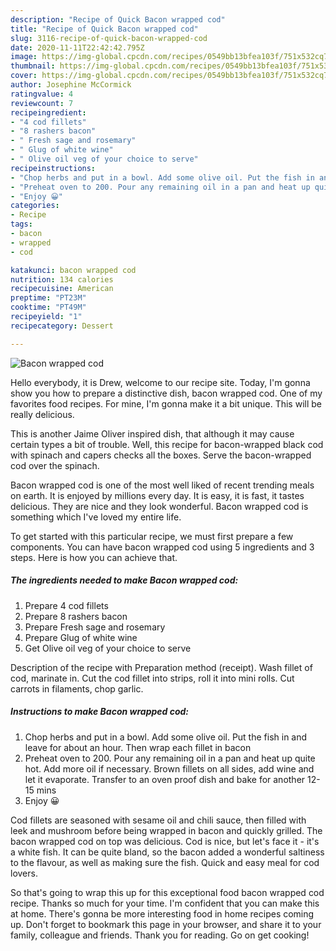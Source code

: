 ```yaml
---
description: "Recipe of Quick Bacon wrapped cod"
title: "Recipe of Quick Bacon wrapped cod"
slug: 3116-recipe-of-quick-bacon-wrapped-cod
date: 2020-11-11T22:42:42.795Z
image: https://img-global.cpcdn.com/recipes/0549bb13bfea103f/751x532cq70/bacon-wrapped-cod-recipe-main-photo.jpg
thumbnail: https://img-global.cpcdn.com/recipes/0549bb13bfea103f/751x532cq70/bacon-wrapped-cod-recipe-main-photo.jpg
cover: https://img-global.cpcdn.com/recipes/0549bb13bfea103f/751x532cq70/bacon-wrapped-cod-recipe-main-photo.jpg
author: Josephine McCormick
ratingvalue: 4
reviewcount: 7
recipeingredient:
- "4 cod fillets"
- "8 rashers bacon"
- " Fresh sage and rosemary"
- " Glug of white wine"
- " Olive oil veg of your choice to serve"
recipeinstructions:
- "Chop herbs and put in a bowl. Add some olive oil. Put the fish in and leave for about an hour. Then wrap each fillet in bacon"
- "Preheat oven to 200. Pour any remaining oil in a pan and heat up quite hot. Add more oil if necessary. Brown fillets on all sides, add wine and let it evaporate. Transfer to an oven proof dish and bake for another 12-15 mins"
- "Enjoy 😀"
categories:
- Recipe
tags:
- bacon
- wrapped
- cod

katakunci: bacon wrapped cod 
nutrition: 134 calories
recipecuisine: American
preptime: "PT23M"
cooktime: "PT49M"
recipeyield: "1"
recipecategory: Dessert

---
```



![Bacon wrapped cod](https://img-global.cpcdn.com/recipes/0549bb13bfea103f/751x532cq70/bacon-wrapped-cod-recipe-main-photo.jpg)

Hello everybody, it is Drew, welcome to our recipe site. Today, I'm gonna show you how to prepare a distinctive dish, bacon wrapped cod. One of my favorites food recipes. For mine, I'm gonna make it a bit unique. This will be really delicious.

This is another Jaime Oliver inspired dish, that although it may cause certain types a bit of trouble. Well, this recipe for bacon-wrapped black cod with spinach and capers checks all the boxes. Serve the bacon-wrapped cod over the spinach.

Bacon wrapped cod is one of the most well liked of recent trending meals on earth. It is enjoyed by millions every day. It is easy, it is fast, it tastes delicious. They are nice and they look wonderful. Bacon wrapped cod is something which I've loved my entire life.


To get started with this particular recipe, we must first prepare a few components. You can have bacon wrapped cod using 5 ingredients and 3 steps. Here is how you can achieve that.

<!--inarticleads1-->

##### The ingredients needed to make Bacon wrapped cod:

1. Prepare 4 cod fillets
1. Prepare 8 rashers bacon
1. Prepare  Fresh sage and rosemary
1. Prepare  Glug of white wine
1. Get  Olive oil veg of your choice to serve


Description of the recipe with Preparation method (receipt). Wash fillet of cod, marinate in. Cut the cod fillet into strips, roll it into mini rolls. Cut carrots in filaments, chop garlic. 

<!--inarticleads2-->

##### Instructions to make Bacon wrapped cod:

1. Chop herbs and put in a bowl. Add some olive oil. Put the fish in and leave for about an hour. Then wrap each fillet in bacon
1. Preheat oven to 200. Pour any remaining oil in a pan and heat up quite hot. Add more oil if necessary. Brown fillets on all sides, add wine and let it evaporate. Transfer to an oven proof dish and bake for another 12-15 mins
1. Enjoy 😀


Cod fillets are seasoned with sesame oil and chili sauce, then filled with leek and mushroom before being wrapped in bacon and quickly grilled. The bacon wrapped cod on top was delicious. Cod is nice, but let&#39;s face it - it&#39;s a white fish. It can be quite bland, so the bacon added a wonderful saltiness to the flavour, as well as making sure the fish. Quick and easy meal for cod lovers. 

So that's going to wrap this up for this exceptional food bacon wrapped cod recipe. Thanks so much for your time. I'm confident that you can make this at home. There's gonna be more interesting food in home recipes coming up. Don't forget to bookmark this page in your browser, and share it to your family, colleague and friends. Thank you for reading. Go on get cooking!
